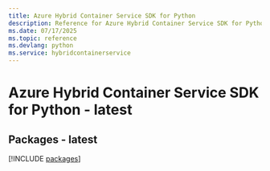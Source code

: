 ```yaml
---
title: Azure Hybrid Container Service SDK for Python
description: Reference for Azure Hybrid Container Service SDK for Python
ms.date: 07/17/2025
ms.topic: reference
ms.devlang: python
ms.service: hybridcontainerservice
---
```

# Azure Hybrid Container Service SDK for Python - latest
## Packages - latest
[!INCLUDE [packages](hybrid-container-service-index.md)]